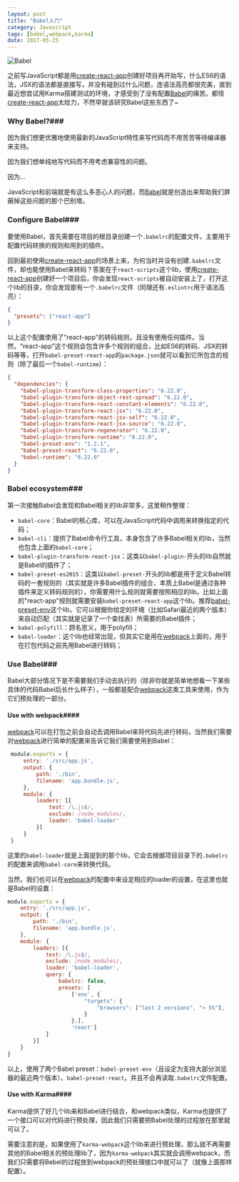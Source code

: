 ```yaml
---
layout: post
title: "Babel入门"
category: Javascript
tags: [babel,webpack,karma]
date: 2017-05-25
---
```


![Babel](https://raw.githubusercontent.com/babel/logo/master/babel.png)

之前写JavaScript都是用[create-react-app](https://github.com/facebookincubator/create-react-app)创建好项目再开始写，什么ES6的语法，JSX的语法都是直接写，并没有碰到过什么问题，连语法高亮都很完美，直到最近想尝试用Karma搭建测试的环境，才感受到了没有配置[Babel](https://github.com/babel/babel)的痛苦。都怪[create-react-app](https://github.com/facebookincubator/create-react-app)太给力，不然早就该研究Babel这些东西了~

### Why Babel?###

因为我们想更优雅地使用最新的JavaScript特性来写代码而不用苦苦等待编译器来支持。

因为我们想单纯地写代码而不用考虑兼容性的问题。

因为...

JavaScript和前端就是有这么多恶心人的问题，而[Babel](https://github.com/babel/babel)就是创造出来帮助我们屏蔽掉这些问题的那个巴别塔。

<!--break-->

### Configure Babel###

要使用Babel，首先需要在项目的根目录创建一个`.babelrc`的配置文件，主要用于配置代码转换的规则和用到的插件。

回到最初使用[create-react-app](https://github.com/facebookincubator/create-react-app)的场景上来，为何当时并没有创建`.babelrc`文件，却也能使用Babel来转码？答案在于`react-scripts`这个lib，使用[create-react-app](https://github.com/facebookincubator/create-react-app)创建好一个项目后，你会发现`react-scripts`被自动安装上了，打开这个lib的目录，你会发现那有一个`.babelrc`文件（同理还有`.eslintrc`用于语法高亮）：

```json
{
  "presets": ["react-app"]
}
```

以上这个配置使用了"react-app"的转码规则，且没有使用任何插件。当然，"react-app"这个规则会包含许多个规则的组合，比如ES6的转码、JSX的转码等等，打开`babel-preset-react-app`的`package.json`就可以看到它所包含的规则（除了最后一个`babel-runtime`）：

```json
{
  "dependencies": {
    "babel-plugin-transform-class-properties": "6.22.0",
    "babel-plugin-transform-object-rest-spread": "6.22.0",
    "babel-plugin-transform-react-constant-elements": "6.22.0",
    "babel-plugin-transform-react-jsx": "6.22.0",
    "babel-plugin-transform-react-jsx-self": "6.22.0",
    "babel-plugin-transform-react-jsx-source": "6.22.0",
    "babel-plugin-transform-regenerator": "6.22.0",
    "babel-plugin-transform-runtime": "6.22.0",
    "babel-preset-env": "1.2.1",
    "babel-preset-react": "6.22.0",
    "babel-runtime": "6.22.0"
  }
}
```

### Babel ecosystem###

第一次接触Babel会发现和Babel相关的lib非常多，这里稍作整理：

- `babel-core`：Babel的核心库，可以在JavaScript代码中调用来转换指定的代码；
- `babel-cli`：提供了Babel命令行工具，本身包含了许多Babel相关的lib，当然也包含上面的`babel-core`；
- `babel-plugin-transform-react-jsx`：这类以`babel-plugin-`开头的lib自然就是Babel的插件了；
- `babel-preset-es2015`：这类以`babel-preset-`开头的lib都是用于定义Babel转码的一套规则的（其实就是许多Babel插件的组合，本质上Babel是通过各种插件来定义转码规则的），你需要用什么规则就需要按照相应的lib。比如上面的"react-app"规则就需要安装`babel-preset-react-app`这个lib。推荐[babel-preset-env](https://github.com/babel/babel-preset-env)这个lib，它可以根据你给定的环境（比如Safari最近的两个版本）来自动匹配（其实就是记录了一个查找表）所需要的Babel插件；
- `babel-polyfill`：顾名思义，用于polyfill；
- `babel-loader`：这个lib也经常出现，但其实它是用在[webpack](https://github.com/webpack/webpack)上面的，用于在打包代码之前先用Babel进行转码；

### Use Babel###

Babel大部分情况下是不需要我们手动去执行的（除非你就是简单地想看一下某些具体的代码Babel后长什么样子），一般都是配合[webpack](https://github.com/webpack/webpack)这类工具来使用，作为它们预处理的一部分。

#### Use with webpack####

[webpack](https://github.com/webpack/webpack)可以在打包之前会自动去调用Babel来将代码先进行转码，当然我们需要对[webpack](https://github.com/webpack/webpack)进行简单的配置来告诉它我们需要使用到Babel：

```javascript
 module.exports = {
     entry: './src/app.js',
     output: {
         path: './bin',
         filename: 'app.bundle.js',
     },
     module: {
         loaders: [{
             test: /\.js$/,
             exclude: /node_modules/,
             loader: 'babel-loader'
         }]
     }
 }
```

这里的`babel-loader`就是上面提到的那个lib，它会去根据项目目录下的`.babelrc`的配置来调用`babel-core`来转换代码。

当然，我们也可以在[webpack](https://github.com/webpack/webpack)的配置中来设定相应的loader的设置，在这里也就是Babel的设置：

```javascript
module.exports = {
    entry: './src/app.js',
    output: {
        path: './bin',
        filename: 'app.bundle.js',
    },
    module: {
        loaders: [{
            test: /\.js$/,
            exclude: /node_modules/,
            loader: 'babel-loader',
            query: {
                babelrc: false,
                presets: [
                    ['env', {
                        "targets": {
                            "browsers": ["last 2 versions", "> 5%"],
                        }
                    },],
                    'react']
            }
        }]
    }
}
```

以上，使用了两个Babel preset：`babel-preset-env`（且设定为支持大部分浏览器的最近两个版本）、`babel-preset-react`，并且不会再读取`.babelrc`文件配置。

#### Use with Karma####

Karma提供了好几个lib来和Babel进行结合，和webpack类似，Karma也提供了一个接口可以对代码进行预处理，因此我们只需要把Babel处理的过程放在那里就可以了。

需要注意的是，如果使用了`karma-webpack`这个lib来进行预处理，那么就不再需要其他的Babel相关的预处理lib了，因为`karma-webpack`其实就会调用webpack，而我们只需要将Bebel的过程放到webpack的预处理接口中就可以了（就像上面那样配置）。

